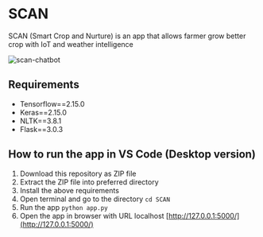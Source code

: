 # SCAN
SCAN (Smart Crop and Nurture) is an app that allows farmer grow better crop with IoT and weather intelligence

![scan-chatbot](https://github.com/yohanesnuwara/SCAN/assets/51282928/e9e303e2-2bff-4a6b-8204-9f48f2c3d0a3)

## Requirements
* Tensorflow==2.15.0
* Keras==2.15.0
* NLTK==3.8.1
* Flask==3.0.3

## How to run the app in VS Code (Desktop version)
1. Download this repository as ZIP file
2. Extract the ZIP file into preferred directory
3. Install the above requirements
4. Open terminal and go to the directory ```cd SCAN```
5. Run the app ```python app.py```
6. Open the app in browser with URL localhost [http://127.0.0.1:5000/](http://127.0.0.1:5000/)

